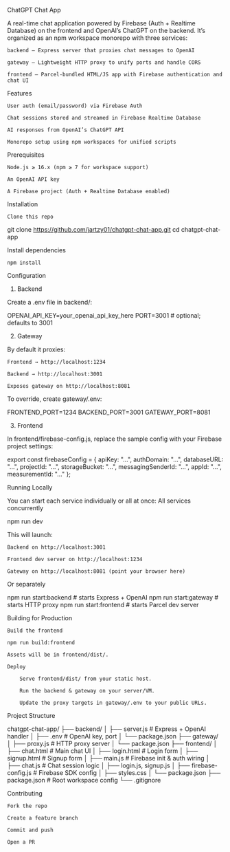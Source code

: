 ChatGPT Chat App

A real-time chat application powered by Firebase (Auth + Realtime Database) on the frontend and OpenAI’s ChatGPT on the backend. It’s organized as an npm workspace monorepo with three services:

    backend – Express server that proxies chat messages to OpenAI

    gateway – Lightweight HTTP proxy to unify ports and handle CORS

    frontend – Parcel-bundled HTML/JS app with Firebase authentication and chat UI

Features

    User auth (email/password) via Firebase Auth

    Chat sessions stored and streamed in Firebase Realtime Database

    AI responses from OpenAI’s ChatGPT API

    Monorepo setup using npm workspaces for unified scripts

Prerequisites

    Node.js ≥ 16.x (npm ≥ 7 for workspace support)

    An OpenAI API key

    A Firebase project (Auth + Realtime Database enabled)

Installation

    Clone this repo

git clone https://github.com/jartzy01/chatgpt-chat-app.git
cd chatgpt-chat-app

Install dependencies

    npm install

Configuration
1. Backend

Create a .env file in backend/:

OPENAI_API_KEY=your_openai_api_key_here
PORT=3001           # optional; defaults to 3001

2. Gateway

By default it proxies:

    Frontend → http://localhost:1234

    Backend → http://localhost:3001

    Exposes gateway on http://localhost:8081

To override, create gateway/.env:

FRONTEND_PORT=1234
BACKEND_PORT=3001
GATEWAY_PORT=8081

3. Frontend

In frontend/firebase-config.js, replace the sample config with your Firebase project settings:

export const firebaseConfig = {
  apiKey: "...",
  authDomain: "...",
  databaseURL: "...",
  projectId: "...",
  storageBucket: "...",
  messagingSenderId: "...",
  appId: "...",
  measurementId: "..."
};

Running Locally

You can start each service individually or all at once:
All services concurrently

npm run dev

This will launch:

    Backend on http://localhost:3001

    Frontend dev server on http://localhost:1234

    Gateway on http://localhost:8081 (point your browser here)

Or separately

npm run start:backend   # starts Express + OpenAI
npm run start:gateway   # starts HTTP proxy
npm run start:frontend  # starts Parcel dev server

Building for Production

    Build the frontend

    npm run build:frontend

    Assets will be in frontend/dist/.

    Deploy

        Serve frontend/dist/ from your static host.

        Run the backend & gateway on your server/VM.

        Update the proxy targets in gateway/.env to your public URLs.

Project Structure

chatgpt-chat-app/
├── backend/
│   ├── server.js          # Express + OpenAI handler
│   ├── .env               # OpenAI key, port
│   └── package.json
├── gateway/
│   ├── proxy.js           # HTTP proxy server
│   └── package.json
├── frontend/
│   ├── chat.html          # Main chat UI
│   ├── login.html         # Login form
│   ├── signup.html        # Signup form
│   ├── main.js            # Firebase init & auth wiring
│   ├── chat.js            # Chat session logic
│   ├── login.js, signup.js
│   ├── firebase-config.js # Firebase SDK config
│   ├── styles.css
│   └── package.json
├── package.json           # Root workspace config
└── .gitignore

Contributing

    Fork the repo

    Create a feature branch

    Commit and push

    Open a PR
